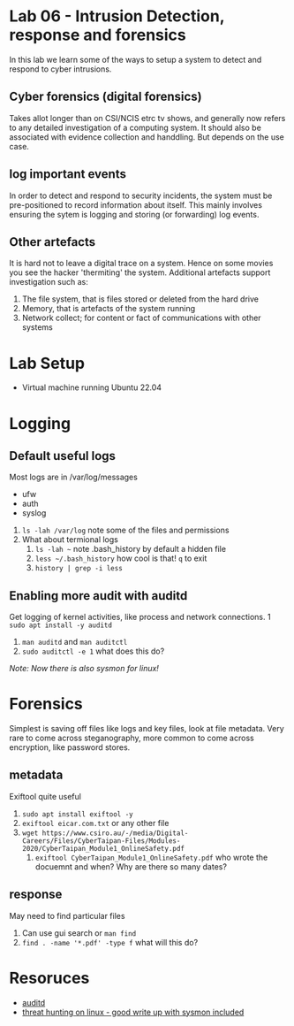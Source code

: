 # Lab 06 - Intrusion Detection, response and forensics
In this lab we learn some of the ways to setup a system to detect and respond to cyber intrusions.

## Cyber forensics (digital forensics)
Takes allot longer than on CSI/NCIS etrc tv shows, and generally now refers to any detailed investigation of a computing system. It should also be associated with evidence collection and handdling. But depends on the use case.

## log important events
In order to detect and respond to security incidents, the system must be pre-positioned to record information about itself. This mainly involves ensuring the sytem is logging and storing (or forwarding) log events.

## Other artefacts
It is hard not to leave a digital trace on a system. Hence on some movies you see the hacker 'thermiting' the system. Additional artefacts support investigation such as:
1. The file system, that is files stored or deleted from the hard drive
1. Memory, that is artefacts of the system running
1. Network collect; for content or fact of communications with other systems

# Lab Setup
* Virtual machine running Ubuntu 22.04

# Logging

## Default useful logs
Most logs are in /var/log/messages
* ufw
* auth
* syslog

1. `ls -lah /var/log` note some of the files and permissions
1. What about termional logs
   1. `ls -lah ~` note .bash_history by default a hidden file
   1. `less ~/.bash_history` how cool is that! `q` to exit
   1. `history | grep -i less`

## Enabling more audit with auditd
Get logging of kernel activities, like process and network connections. 
1 `sudo apt install -y auditd`
1. `man auditd` and `man auditctl`
1. `sudo auditctl -e 1` what does this do?

_Note: Now there is also sysmon for linux!_

# Forensics
Simplest is saving off files like logs and key files, look at file metadata. Very rare to come across steganography, more common to come across encryption, like password stores.

## metadata
Exiftool quite useful
1. `sudo apt install exiftool -y`
1. `exiftool eicar.com.txt` or any other file
1. `wget https://www.csiro.au/-/media/Digital-Careers/Files/CyberTaipan-Files/Modules-2020/CyberTaipan_Module1_OnlineSafety.pdf`
   1. `exiftool CyberTaipan_Module1_OnlineSafety.pdf` who wrote the docuemnt and when? Why are there so many dates?

## response
May need to find particular files
1. Can use gui search or `man find`
1. `find . -name '*.pdf' -type f` what will this do?

# Resoruces
* [auditd](https://infosecwriteups.com/building-a-siem-centralized-logging-of-all-linux-commands-with-elk-auditd-3f2e70503933)
* [threat hunting on linux - good write up with sysmon included](https://pberba.github.io/security/2021/11/22/linux-threat-hunting-for-persistence-sysmon-auditd-webshell/)

